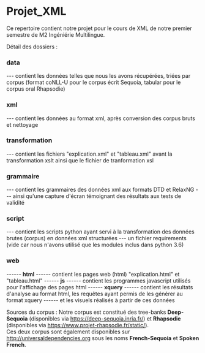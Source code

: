 # Projet_XML
  
  
  Ce repertoire contient notre projet pour le cours de XML de notre premier semestre de M2 Ingéniérie Multilingue.
  
  Détail des dossiers :
  
 ### data
 --- contient les données telles que nous les avons récupérées, triées par corpus (format coNLL-U pour le corpus écrit Sequoia, tabular pour le corpus oral Rhapsodie)
 
 ### xml
 --- contient les données au format xml, après conversion des corpus bruts et nettoyage
 
 ### transformation
 --- contient les fichiers "explication.xml" et "tableau.xml" avant la transformation xslt ainsi que le fichier de tranformation xsl
 
 ### grammaire
 --- contient les grammaires des données xml aux formats DTD et RelaxNG
 --- ainsi qu'une capture d'écran témoignant des résultats aux tests de validité
 
 ### script
 --- contient les scripts python ayant servi à la transformation des données brutes (corpus) en données xml structurées
 --- un fichier requirements (vide car nous n'avons utilisé que les modules inclus dans python 3.6)
 
 ### web
 ------ **html**
 ------ contient les pages web (html) "explication.html" et "tableau.html"
 ------ **js**
 ------ contient les programmes javascript utilisés pour l'affichage des pages html
 ------ **xquery**
 ------ contient les résultats d'analyse au format html, les requêtes ayant permis de les générer au format xquery
 ------ et les visuels réalisés à partir de ces données 
  
  
Sources du corpus :
Notre corpus est constitué des tree-banks **Deep-Sequoia** (disponibles via https://deep-sequoia.inria.fr/)
et **Rhapsodie** (disponibles via https://www.projet-rhapsodie.fr/static/).  
Ces deux corpus sont également disponibles sur http://universaldependencies.org sous les noms **French-Sequoia** et **Spoken French**.
